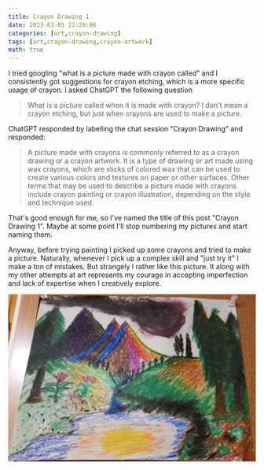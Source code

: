 ```yaml
---
title: Crayon Drawing 1
date: 2023-03-05 22:29:00
categories: [art,crayon-drawing]
tags: [art,crayon-drawing,crayon-artwork]
math: true
---
```



I tried googling "what is a picture made with crayon called" and I consistently got suggestions for crayon etching, which is a more specific usage of crayon. I asked ChatGPT the following question

> What is a picture called when it is made with crayon? I don't mean a crayon etching, but just when crayons are used to make a picture.

ChatGPT responded by labelling the chat session "Crayon Drawing" and responded:

> A picture made with crayons is commonly referred to as a crayon drawing or a crayon artwork. It is a type of drawing or art made using wax crayons, which are sticks of colored wax that can be used to create various colors and textures on paper or other surfaces. Other terms that may be used to describe a picture made with crayons include crayon painting or crayon illustration, depending on the style and technique used.

That's good enough for me, so I've named the title of this post "Crayon Drawing 1". Maybe at some point I'll stop numbering my pictures and start naming them.

Anyway, before trying painting I picked up some crayons and tried to make a picture. Naturally, whenever I pick up a complex skill and "just try it" I make a ton of mistakes. But strangely I rather like this picture. It along with my other attempts at art represents my courage in accepting imperfection and lack of expertise when I creatively explore.

![](/assets/images/crayon_drawing_1.jpg)
